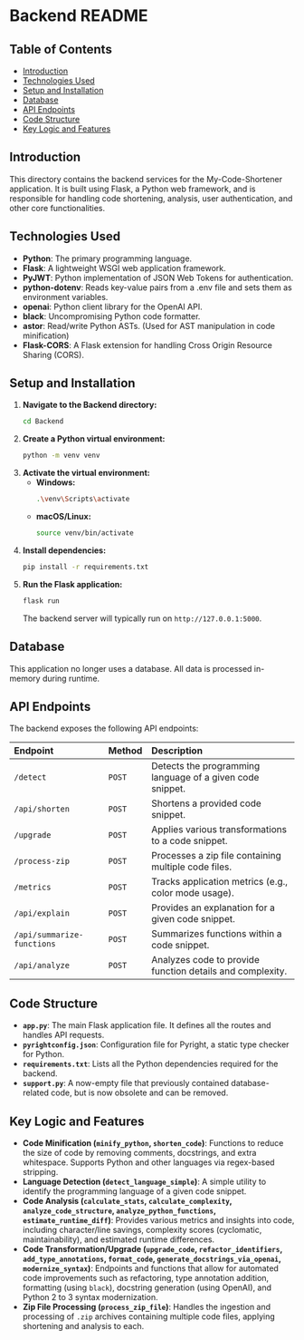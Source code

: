 # Backend README

## Table of Contents
- [Introduction](#introduction)
- [Technologies Used](#technologies-used)
- [Setup and Installation](#setup-and-installation)
- [Database](#database)
- [API Endpoints](#api-endpoints)
- [Code Structure](#code-structure)
- [Key Logic and Features](#key-logic-and-features)

## Introduction
This directory contains the backend services for the My-Code-Shortener application. It is built using Flask, a Python web framework, and is responsible for handling code shortening, analysis, user authentication, and other core functionalities.

## Technologies Used
- **Python**: The primary programming language.
- **Flask**: A lightweight WSGI web application framework.
- **PyJWT**: Python implementation of JSON Web Tokens for authentication.
- **python-dotenv**: Reads key-value pairs from a .env file and sets them as environment variables.
- **openai**: Python client library for the OpenAI API.
- **black**: Uncompromising Python code formatter.
- **astor**: Read/write Python ASTs. (Used for AST manipulation in code minification)
- **Flask-CORS**: A Flask extension for handling Cross Origin Resource Sharing (CORS).

## Setup and Installation

1.  **Navigate to the Backend directory:**
    ```bash
    cd Backend
    ```
2.  **Create a Python virtual environment:**
    ```bash
    python -m venv venv
    ```
3.  **Activate the virtual environment:**
    -   **Windows:**
        ```bash
        .\venv\Scripts\activate
        ```
    -   **macOS/Linux:**
        ```bash
        source venv/bin/activate
        ```
4.  **Install dependencies:**
    ```bash
    pip install -r requirements.txt
    ```
5.  **Run the Flask application:**
    ```bash
    flask run
    ```
    The backend server will typically run on `http://127.0.0.1:5000`.

## Database
This application no longer uses a database. All data is processed in-memory during runtime.

## API Endpoints

The backend exposes the following API endpoints:

| Endpoint                           | Method | Description                                                |
| :--------------------------------- | :----- | :--------------------------------------------------------- |
| `/detect`                          | `POST` | Detects the programming language of a given code snippet.  |
| `/api/shorten`                     | `POST` | Shortens a provided code snippet.                          |
| `/upgrade`                         | `POST` | Applies various transformations to a code snippet.         |
| `/process-zip`                     | `POST` | Processes a zip file containing multiple code files.       |
| `/metrics`                         | `POST` | Tracks application metrics (e.g., color mode usage).       |
| `/api/explain`                     | `POST` | Provides an explanation for a given code snippet.          |
| `/api/summarize-functions`         | `POST` | Summarizes functions within a code snippet.                |
| `/api/analyze`                     | `POST` | Analyzes code to provide function details and complexity.  |

## Code Structure

-   **`app.py`**: The main Flask application file. It defines all the routes and handles API requests.
-   **`pyrightconfig.json`**: Configuration file for Pyright, a static type checker for Python.
-   **`requirements.txt`**: Lists all the Python dependencies required for the backend.
-   **`support.py`**: A now-empty file that previously contained database-related code, but is now obsolete and can be removed.

## Key Logic and Features

-   **Code Minification (`minify_python`, `shorten_code`)**: Functions to reduce the size of code by removing comments, docstrings, and extra whitespace. Supports Python and other languages via regex-based stripping.
-   **Language Detection (`detect_language_simple`)**: A simple utility to identify the programming language of a given code snippet.
-   **Code Analysis (`calculate_stats`, `calculate_complexity`, `analyze_code_structure`, `analyze_python_functions`, `estimate_runtime_diff`)**: Provides various metrics and insights into code, including character/line savings, complexity scores (cyclomatic, maintainability), and estimated runtime differences.
-   **Code Transformation/Upgrade (`upgrade_code`, `refactor_identifiers`, `add_type_annotations`, `format_code`, `generate_docstrings_via_openai`, `modernize_syntax`)**: Endpoints and functions that allow for automated code improvements such as refactoring, type annotation addition, formatting (using `black`), docstring generation (using OpenAI), and Python 2 to 3 syntax modernization.
-   **Zip File Processing (`process_zip_file`)**: Handles the ingestion and processing of `.zip` archives containing multiple code files, applying shortening and analysis to each.